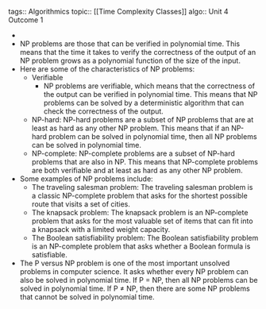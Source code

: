 tags:: Algorithmics
topic:: [[Time Complexity Classes]]
algo:: Unit 4 Outcome 1

-
- NP problems are those that can be verified in polynomial time. This means that the time it takes to verify the correctness of the output of an NP problem grows as a polynomial function of the size of the input.
- Here are some of the characteristics of NP problems:
	- Verifiable
		- NP problems are verifiable, which means that the correctness of the output can be verified in polynomial time. This means that NP problems can be solved by a deterministic algorithm that can check the correctness of the output.
	- NP-hard: NP-hard problems are a subset of NP problems that are at least as hard as any other NP problem. This means that if an NP-hard problem can be solved in polynomial time, then all NP problems can be solved in polynomial time.
	- NP-complete: NP-complete problems are a subset of NP-hard problems that are also in NP. This means that NP-complete problems are both verifiable and at least as hard as any other NP problem.
- Some examples of NP problems include:
	- The traveling salesman problem: The traveling salesman problem is a classic NP-complete problem that asks for the shortest possible route that visits a set of cities.
	- The knapsack problem: The knapsack problem is an NP-complete problem that asks for the most valuable set of items that can fit into a knapsack with a limited weight capacity.
	- The Boolean satisfiability problem: The Boolean satisfiability problem is an NP-complete problem that asks whether a Boolean formula is satisfiable.
- The P versus NP problem is one of the most important unsolved problems in computer science. It asks whether every NP problem can also be solved in polynomial time. If P = NP, then all NP problems can be solved in polynomial time. If P ≠ NP, then there are some NP problems that cannot be solved in polynomial time.